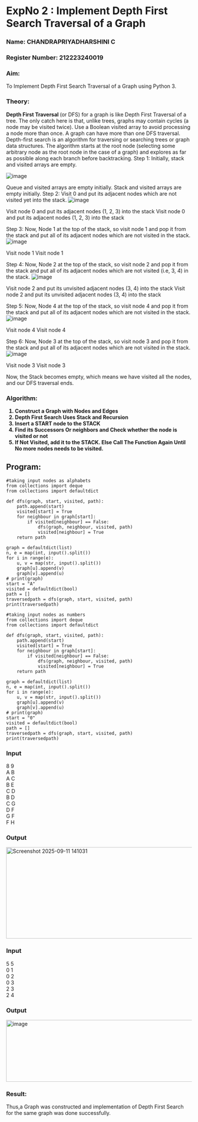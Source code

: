 <h1>ExpNo 2 : Implement Depth First Search Traversal of a Graph</h1> 
<h3>Name: CHANDRAPRIYADHARSHINI C </h3>
<h3>Register Number: 212223240019    </h3>
<H3>Aim:</H3>
<p> To Implement Depth First Search Traversal of a Graph using Python 3.</p>
<h3>Theory:</h3>
<strong>Depth First Traversal </strong>(or DFS) for a graph is like Depth First Traversal of a tree. The only catch here is that, unlike trees, graphs may contain cycles (a node may be visited twice). Use a Boolean visited array to avoid processing a node more than once. A graph can have more than one DFS traversal. 
Depth-first search is an algorithm for traversing or searching trees or graph data structures. The algorithm starts at the root node (selecting some arbitrary node as the root node in the case of a graph) and explores as far as possible along each branch before backtracking.
Step 1: Initially, stack and visited arrays are empty.

 ![image](https://github.com/natsaravanan/19AI405FUNDAMENTALSOFARTIFICIALINTELLIGENCE/assets/87870499/640b3c6f-3ac1-49a2-a955-68da9a71f446)


Queue and visited arrays are empty initially.
Stack and visited arrays are empty initially.
Step 2: Visit 0 and put its adjacent nodes which are not visited yet into the stack.
 ![image](https://github.com/natsaravanan/19AI405FUNDAMENTALSOFARTIFICIALINTELLIGENCE/assets/87870499/86dcf7d9-1f9d-49b0-a821-5976a6e77606)

 Visit node 0 and put its adjacent nodes (1, 2, 3) into the stack
 Visit node 0 and put its adjacent nodes (1, 2, 3) into the stack

Step 3: Now, Node 1 at the top of the stack, so visit node 1 and pop it from the stack and put all of its adjacent nodes which are not visited in the stack.
 ![image](https://github.com/natsaravanan/19AI405FUNDAMENTALSOFARTIFICIALINTELLIGENCE/assets/87870499/e6017942-08b1-4742-87ad-c97eb97bf985)

Visit node 1
 Visit node 1

Step 4: Now, Node 2 at the top of the stack, so visit node 2 and pop it from the stack and put all of its adjacent nodes which are not visited (i.e, 3, 4) in the stack.
 ![image](https://github.com/natsaravanan/19AI405FUNDAMENTALSOFARTIFICIALINTELLIGENCE/assets/87870499/6e6d123c-60ae-4f9c-a27c-c4fc7e57d57c)

 Visit node 2 and put its unvisited adjacent nodes (3, 4) into the stack
 Visit node 2 and put its unvisited adjacent nodes (3, 4) into the stack

Step 5: Now, Node 4 at the top of the stack, so visit node 4 and pop it from the stack and put all of its adjacent nodes which are not visited in the stack.
 ![image](https://github.com/natsaravanan/19AI405FUNDAMENTALSOFARTIFICIALINTELLIGENCE/assets/87870499/20b76a05-5668-4da5-8189-e10fb1bb7238)

 Visit node 4
 Visit node 4

Step 6: Now, Node 3 at the top of the stack, so visit node 3 and pop it from the stack and put all of its adjacent nodes which are not visited in the stack.
 ![image](https://github.com/natsaravanan/19AI405FUNDAMENTALSOFARTIFICIALINTELLIGENCE/assets/87870499/3b88f04a-7846-4f75-89b4-22bbd5b48e52)

Visit node 3
Visit node 3

Now, the Stack becomes empty, which means we have visited all the nodes, and our DFS traversal ends.

<h3>Algorithm:</h3>
<B><ol>
 <li>Construct a Graph with Nodes and Edges</li>
 <li>Depth First Search Uses Stack and Recursion</li>
 <li>Insert a START node to the STACK</li>
 <li>Find its Successors Or neighbors and Check whether the node is visited or not</li>
 <li>If Not Visited, add it to the STACK. Else Call The Function Again Until No more nodes needs to be visited.</li>
</ol></B>

## Program:

```
#taking input nodes as alphabets
from collections import deque
from collections import defaultdict

def dfs(graph, start, visited, path):
    path.append(start)
    visited[start] = True
    for neighbour in graph[start]:
        if visited[neighbour] == False:
            dfs(graph, neighbour, visited, path)
            visited[neighbour] = True
    return path

graph = defaultdict(list)
n, e = map(int, input().split())
for i in range(e):
    u, v = map(str, input().split())
    graph[u].append(v)
    graph[v].append(u)
# print(graph)
start = "A"
visited = defaultdict(bool)
path = []
traversedpath = dfs(graph, start, visited, path)
print(traversedpath)
```
```
#taking input nodes as numbers
from collections import deque
from collections import defaultdict

def dfs(graph, start, visited, path):
    path.append(start)
    visited[start] = True
    for neighbour in graph[start]:
        if visited[neighbour] == False:
            dfs(graph, neighbour, visited, path)
            visited[neighbour] = True
    return path

graph = defaultdict(list)
n, e = map(int, input().split())
for i in range(e):
    u, v = map(str, input().split())
    graph[u].append(v)
    graph[v].append(u)
# print(graph)
start = "0"
visited = defaultdict(bool)
path = []
traversedpath = dfs(graph, start, visited, path)
print(traversedpath)
```

<h3>Input</h3>

8 9 <BR>
A B <BR>
A C <BR>
B E <BR>
C D <BR>
B D <BR>
C G <BR>
D F <BR>
G F <BR>
F H <BR>

<h3>Output</h3>

<img width="733" height="248" alt="Screenshot 2025-09-11 141031" src="https://github.com/user-attachments/assets/5c606249-f0b9-40c7-8b0f-657eb0a58de8" />


<h3>Input</h3>

5 5 <BR>
0 1 <BR>
0 2 <BR>
0 3 <BR>
2 3 <BR>
2 4 <BR>

<h3>Output</h3>

<img width="512" height="168" alt="image" src="https://github.com/user-attachments/assets/0a009e79-1d44-48c8-9498-06351f13a1f6" />


<h3>Result:</h3>

<p>Thus,a Graph was constructed and implementation of Depth First Search for the same graph was done successfully.</p>

